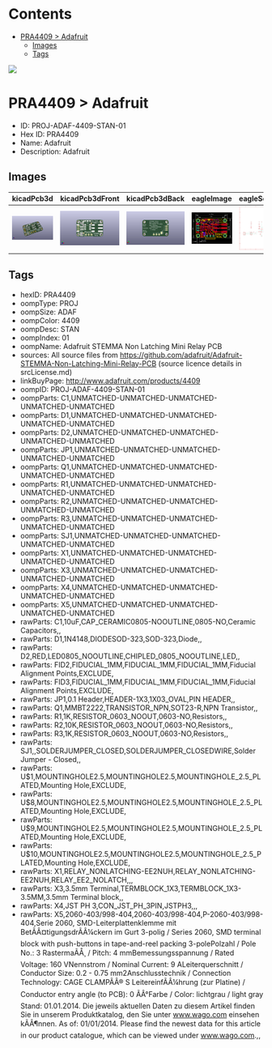 



Contents
========

* [PRA4409 > Adafruit](#pra4409--adafruit)
	* [Images](#images)
	* [Tags](#tags)
  
![][im]
# PRA4409 > Adafruit

- ID: PROJ-ADAF-4409-STAN-01
- Hex ID: PRA4409
- Name: Adafruit
- Description: Adafruit

## Images
  
  

|kicadPcb3d|kicadPcb3dFront|kicadPcb3dBack|eagleImage|eagleSchemImage|
| :---: | :---: | :---: | :---: | :---: |
|[![kicadPcb3d](kicadPcb3d_140.png)](kicadPcb3d.png)|[![kicadPcb3dFront](kicadPcb3dFront_140.png)](kicadPcb3dFront.png)|[![kicadPcb3dBack](kicadPcb3dBack_140.png)](kicadPcb3dBack.png)|[![eagleImage](eagleImage_140.png)](eagleImage.png)|[![eagleSchemImage](eagleSchemImage_140.png)](eagleSchemImage.png)|

## Tags

- hexID: PRA4409
- oompType: PROJ
- oompSize: ADAF
- oompColor: 4409
- oompDesc: STAN
- oompIndex: 01
- oompName: Adafruit STEMMA Non Latching Mini Relay PCB
- sources: All source files from https://github.com/adafruit/Adafruit-STEMMA-Non-Latching-Mini-Relay-PCB (source licence details in srcLicense.md)
- linkBuyPage: http://www.adafruit.com/products/4409
- oompID: PROJ-ADAF-4409-STAN-01
- oompParts: C1,UNMATCHED-UNMATCHED-UNMATCHED-UNMATCHED-UNMATCHED
- oompParts: D1,UNMATCHED-UNMATCHED-UNMATCHED-UNMATCHED-UNMATCHED
- oompParts: D2,UNMATCHED-UNMATCHED-UNMATCHED-UNMATCHED-UNMATCHED
- oompParts: JP1,UNMATCHED-UNMATCHED-UNMATCHED-UNMATCHED-UNMATCHED
- oompParts: Q1,UNMATCHED-UNMATCHED-UNMATCHED-UNMATCHED-UNMATCHED
- oompParts: R1,UNMATCHED-UNMATCHED-UNMATCHED-UNMATCHED-UNMATCHED
- oompParts: R2,UNMATCHED-UNMATCHED-UNMATCHED-UNMATCHED-UNMATCHED
- oompParts: R3,UNMATCHED-UNMATCHED-UNMATCHED-UNMATCHED-UNMATCHED
- oompParts: SJ1,UNMATCHED-UNMATCHED-UNMATCHED-UNMATCHED-UNMATCHED
- oompParts: X1,UNMATCHED-UNMATCHED-UNMATCHED-UNMATCHED-UNMATCHED
- oompParts: X3,UNMATCHED-UNMATCHED-UNMATCHED-UNMATCHED-UNMATCHED
- oompParts: X4,UNMATCHED-UNMATCHED-UNMATCHED-UNMATCHED-UNMATCHED
- oompParts: X5,UNMATCHED-UNMATCHED-UNMATCHED-UNMATCHED-UNMATCHED
- rawParts: C1,10uF,CAP_CERAMIC0805-NOOUTLINE,0805-NO,Ceramic Capacitors,,
- rawParts: D1,1N4148,DIODESOD-323,SOD-323,Diode,,
- rawParts: D2,RED,LED0805_NOOUTLINE,CHIPLED_0805_NOOUTLINE,LED,,
- rawParts: FID2,FIDUCIAL_1MM,FIDUCIAL_1MM,FIDUCIAL_1MM,Fiducial Alignment Points,EXCLUDE,
- rawParts: FID3,FIDUCIAL_1MM,FIDUCIAL_1MM,FIDUCIAL_1MM,Fiducial Alignment Points,EXCLUDE,
- rawParts: JP1,0.1 Header,HEADER-1X3,1X03_OVAL,PIN HEADER,,
- rawParts: Q1,MMBT2222,TRANSISTOR_NPN,SOT23-R,NPN Transistor,,
- rawParts: R1,1K,RESISTOR_0603_NOOUT,0603-NO,Resistors,,
- rawParts: R2,10K,RESISTOR_0603_NOOUT,0603-NO,Resistors,,
- rawParts: R3,1K,RESISTOR_0603_NOOUT,0603-NO,Resistors,,
- rawParts: SJ1,,SOLDERJUMPER_CLOSED,SOLDERJUMPER_CLOSEDWIRE,Solder Jumper - Closed,,
- rawParts: U$1,MOUNTINGHOLE2.5,MOUNTINGHOLE2.5,MOUNTINGHOLE_2.5_PLATED,Mounting Hole,EXCLUDE,
- rawParts: U$8,MOUNTINGHOLE2.5,MOUNTINGHOLE2.5,MOUNTINGHOLE_2.5_PLATED,Mounting Hole,EXCLUDE,
- rawParts: U$9,MOUNTINGHOLE2.5,MOUNTINGHOLE2.5,MOUNTINGHOLE_2.5_PLATED,Mounting Hole,EXCLUDE,
- rawParts: U$10,MOUNTINGHOLE2.5,MOUNTINGHOLE2.5,MOUNTINGHOLE_2.5_PLATED,Mounting Hole,EXCLUDE,
- rawParts: X1,RELAY_NONLATCHING-EE2NUH,RELAY_NONLATCHING-EE2NUH,RELAY_EE2_NOLATCH,,,
- rawParts: X3,3.5mm Terminal,TERMBLOCK_1X3,TERMBLOCK_1X3-3.5MM,3.5mm Terminal block,,
- rawParts: X4,JST PH 3,CON_JST_PH_3PIN,JSTPH3,,,
- rawParts: X5,2060-403/998-404,2060-403/998-404,P-2060-403/998-404,Serie 2060,  SMD-Leiterplattenklemme mit BetÃÂ¤tigungsdrÃÂ¼ckern im Gurt 3-polig / Series 2060,  SMD terminal block with push-buttons in tape-and-reel packing 3-polePolzahl / Pole No.: 3 RastermaÃÅ¸ / Pitch: 4  mmBemessungsspannung / Rated Voltage: 160 VNennstrom / Nominal Current: 9 ALeiterquerschnitt / Conductor Size: 0.2 - 0.75 mm2Anschlusstechnik / Connection Technology: CAGE CLAMPÃÂ® S LeitereinfÃÂ¼hrung (zur Platine) / Conductor entry angle (to PCB): 0 ÃÂ°Farbe / Color: lichtgrau / light gray Stand: 01.01.2014. Die jeweils aktuellen Daten zu diesem Artikel finden Sie in unserem Produktkatalog, den Sie unter www.wago.com einsehen kÃÂ¶nnen.  As of: 01/01/2014. Please find the newest data for this article in our product catalogue, which can be viewed under www.wago.com.,,



[im]: kicadPcb3d_450.png
